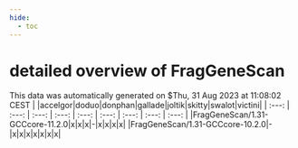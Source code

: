 ```yaml
---
hide:
  - toc
---
```


detailed overview of FragGeneScan
=================================


This data was automatically generated on $Thu, 31 Aug 2023 at 11:08:02 CEST
| |accelgor|doduo|donphan|gallade|joltik|skitty|swalot|victini|
| :---: | :---: | :---: | :---: | :---: | :---: | :---: | :---: | :---: |
|FragGeneScan/1.31-GCCcore-11.2.0|x|x|x|-|x|x|x|x|
|FragGeneScan/1.31-GCCcore-10.2.0|-|x|x|x|x|x|x|x|
